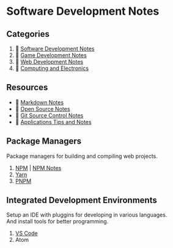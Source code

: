 # Software Development Notes

## Categories

1. :file_folder: [Software Development Notes](development-docs/programming-and-development/)
2. :file_folder: [Game Development Notes](development-docs/game-development/)
3. :file_folder: [Web Development Notes](development-docs/web-development/)
4. :file_folder: [Computing and Electronics](development-docs/computing-and-electronics/)

## Resources

+ :notebook_with_decorative_cover: [Markdown Notes](development-docs/markdown-notes.md)
+ :notebook_with_decorative_cover: [Open Source Notes](development-docs/open-source-notes.md)
+ :notebook_with_decorative_cover: [Git Source Control Notes](development-docs/git-notes.md)
+ :notebook_with_decorative_cover: [Applications Tips and Notes](development-docs/applications-tips-and-notes.md)

## Package Managers

Package managers for building and compiling web projects.

1. [NPM](https://www.npmjs.com/) | [NPM Notes](development-docs/npm-notes.md)
2. [Yarn](https://yarnpkg.com/)
3. [PNPM](https://pnpm.js.org)

## Integrated Development Environments

Setup an IDE with pluggins for developing in various languages.  
And install tools for better programming.

1. [VS Code](development-docs/ide-vscode.md)
2. Atom
